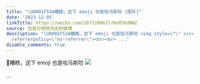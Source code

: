 ```yaml
---
title: "\U0001F53A糟糕，这下 emoji 也是哈马斯叻 [图片]"
date: '2023-12-05'
linkTitle: https://weibo.com/1671109627/NvMJkdNW2
source: 包容万物恒河水的微博
description: "\U0001F53A糟糕，这下 emoji 也是哈马斯叻 <img style=\"\" src=\"https://tvax1.sinaimg.cn/large/639b1bfbly1hkjenrore9j20gs0l2whh.jpg\"
  referrerpolicy=\"no-referrer\"><br><br> ..."
disable_comments: true
---
```

🔺糟糕，这下 emoji 也是哈马斯叻 <img style="" src="https://tvax1.sinaimg.cn/large/639b1bfbly1hkjenrore9j20gs0l2whh.jpg" referrerpolicy="no-referrer"><br><br> ...